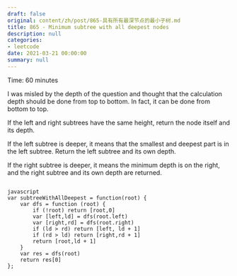```yaml
---
draft: false
original: content/zh/post/865-具有所有最深节点的最小子树.md
title: 865 - Minimum subtree with all deepest nodes
description: null
categories:
- leetcode
date: 2021-03-21 00:00:00
summary: null
---
```


Time: 60 minutes

I was misled by the depth of the question and thought that the calculation depth should be done from top to bottom. In fact, it can be done from bottom to top.

If the left and right subtrees have the same height, return the node itself and its depth.

If the left subtree is deeper, it means that the smallest and deepest part is in the left subtree. Return the left subtree and its own depth.

If the right subtree is deeper, it means the minimum depth is on the right, and the right subtree and its own depth are returned.

```

javascript
var subtreeWithAllDeepest = function(root) {
    var dfs = function (root) {
        if (!root) return [root,0]
        var [left,ld] = dfs(root.left)
        var [right,rd] = dfs(root.right)
        if (ld > rd) return [left, ld + 1]
        if (rd > ld) return [right,rd + 1]
        return [root,ld + 1]
    }
    var res = dfs(root)
    return res[0]
};
```
